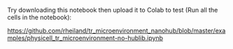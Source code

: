 Try downloading this notebook then upload it to Colab to test (Run all the cells in the notebook):

https://github.com/rheiland/tr_microenvironment_nanohub/blob/master/examples/physicell_tr_microenvironment-no-hublib.ipynb
